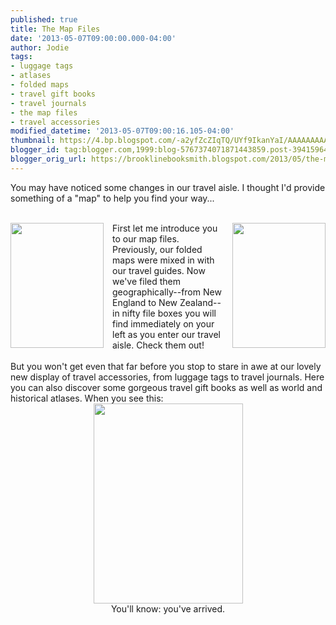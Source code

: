 ```yaml
---
published: true
title: The Map Files
date: '2013-05-07T09:00:00.000-04:00'
author: Jodie
tags:
- luggage tags
- atlases
- folded maps
- travel gift books
- travel journals
- the map files
- travel accessories
modified_datetime: '2013-05-07T09:00:16.105-04:00'
thumbnail: https://4.bp.blogspot.com/-a2yfZcZIqTQ/UYf9IkanYaI/AAAAAAAAAnk/11Y0D8I8emc/s72-c/travel+002.jpg
blogger_id: tag:blogger.com,1999:blog-5767374071871443859.post-3941596449413797262
blogger_orig_url: https://brooklinebooksmith.blogspot.com/2013/05/the-map-files.html
---
```


You may have noticed some changes in our travel aisle. I thought I'd provide something of a "map" to help you find your way...<br /><div><br /></div><div><a href="https://4.bp.blogspot.com/-a2yfZcZIqTQ/UYf9IkanYaI/AAAAAAAAAnk/11Y0D8I8emc/s1600/travel+002.jpg" imageanchor="1" style="clear: left; float: left; margin-bottom: 1em; margin-right: 1em;"><img border="0" height="200" src="https://4.bp.blogspot.com/-a2yfZcZIqTQ/UYf9IkanYaI/AAAAAAAAAnk/11Y0D8I8emc/s200/travel+002.jpg" width="149" /></a><a href="https://4.bp.blogspot.com/-DX2Wh48Mj0I/UYf8Zexr7YI/AAAAAAAAAnY/mM0sgsb-7CI/s1600/travel+001.jpg" imageanchor="1" style="clear: right; float: right; margin-bottom: 1em; margin-left: 1em;"><img border="0" height="200" src="https://4.bp.blogspot.com/-DX2Wh48Mj0I/UYf8Zexr7YI/AAAAAAAAAnY/mM0sgsb-7CI/s200/travel+001.jpg" width="149" /></a>First let me introduce you to our map files. Previously, our folded maps were mixed in with our travel guides. Now we've filed them geographically--from New England to New Zealand--in nifty file boxes you will find immediately on your left as you enter our travel aisle. Check them out!</div><div><br />But you won't get even that far before you stop to stare in awe at our lovely new display of travel accessories, from luggage tags to travel journals. Here you can also discover some gorgeous travel gift books as well as world and historical atlases. When you see this:<br /><div class="separator" style="clear: both; text-align: center;"><a href="https://3.bp.blogspot.com/-VpGTR-o0aJQ/UYgLoxTWBfI/AAAAAAAAAn4/3Y_ZZYqf_rM/s1600/travel+003.jpg" imageanchor="1" style="margin-left: 1em; margin-right: 1em;"><img border="0" height="320" src="https://3.bp.blogspot.com/-VpGTR-o0aJQ/UYgLoxTWBfI/AAAAAAAAAn4/3Y_ZZYqf_rM/s320/travel+003.jpg" width="239" /></a></div><div class="separator" style="clear: both; text-align: center;">You'll know: you've arrived.</div><br /></div>